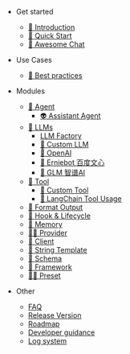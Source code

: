- Get started
  - [:bookmark_tabs: Introduction](README.md)
  - [:bookmark: Quick Start](get_started/quick_start.md#quick-start)
  - [:bookmark_tabs: Awesome Chat](use_cases/chat_usage.md#chat)

- Use Cases
  - [🌟 Best practices](use_cases/intro.md#use-cases)
  

- Modules
  - [:robot: Agent](modules/agent.md#agent)
    - [:alien: Assistant Agent](modules/agents/assistant_agent_usage.md#assistant-agent)
  - [:notebook_with_decorative_cover: LLMs](modules/llm/llm.md#llm)
    - [ LLM Factory](modules/llm/llm-factory-usage.md#LLMFactory)
    - [📝 Custom LLM](modules/llm/custom_llm.md#custom-llm)
    - [:closed_book: OpenAI](modules/llm/openai.md#openai)
    - [:green_book: Erniebot 百度文心](modules/llm/erniebot.md#百度文心erniebot)
    - [:blue_book: GLM 智谱AI](modules/llm/zhipu.md#智谱系列模型)
  - [:toolbox: Tool](modules/tools/index#Tool)
    - [🧰 Custom Tool](modules/tools/custom_tool_usage.md#custom-tool)
    - [🌟 LangChain Tool Usage](modules/tools/langchain_tool_usage.md#langchain-tool-usage)
  - [🐠 Format Output](modules/formatter.md#简介)
  - [:probing_cane: Hook & Lifecycle](modules/hook.md#what-is-hook)
  - [:department_store: Memory](modules/memory.md#memory)
  - [:man_with_probing_cane: Provider](modules/provider.md#provider)
  - [:muscle: Client](modules/client.md#client)
  - [:helicopter: String Template](modules/other/string_template.md#string-template)
  - [🏫 Schema](modules/schema.md#Schema)
  - [:hiking_boot: Framework](modules/framework.md#framework)
  - [:man_in_tuxedo: Preset](modules/preset.md#preset-角色预设)

- Other 
  - [FAQ](other/faq.md)
  - [Release Version](other/update.md)
  - [Roadmap](other/plan.md)
  - [Developer guidance](other/contribution.md#contributing-to-promptulate)
  - [Log system](other/log_system.md#log-system)
